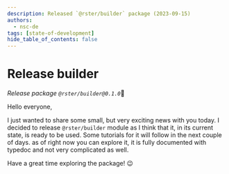 ```yaml
---
description: Released `@rster/builder` package (2023-09-15)
authors:
  - nsc-de
tags: [state-of-development]
hide_table_of_contents: false
---
```


# Release builder

*Release package `@rster/builder@0.1.0`*🥳

Hello everyone,

I just wanted to share some small, but very exciting news with you today. I decided to release
`@rster/builder` module as I think that it, in its current state, is ready to be used. Some tutorials
for it will follow in the next couple of days. as of right now you can explore it, it is fully documented
with typedoc and not very complicated as well.

Have a great time exploring the package! 😉

